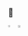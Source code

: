 ### <BEM VINDO/>👋

<div style="display:flex;">
<a href="https://github.com/anuraghazra/github-readme-stats">
  <img width="41.5%" src="https://github-readme-stats.vercel.app/api?username=euvnovaes&theme=dracula" />
</a>

<a href="https://github.com/anuraghazra/convoychat">
  <img width="50%" src="https://github-readme-stats.vercel.app/api/top-langs?username=euvnovaes&layout=compact&langs_count=8&card_width=320&theme=dracula" />
</a>
</div>

<!--
**euvnovaes/euvnovaes** is a ✨ _special_ ✨ repository because its `README.md` (this file) appears on your GitHub profile.

Here are some ideas to get you started:

- 🔭 I’m currently working on ...
- 🌱 I’m currently learning ...
- 👯 I’m looking to collaborate on ...
- 🤔 I’m looking for help with ...
- 💬 Ask me about ...
- 📫 How to reach me: ...
- 😄 Pronouns: ...
- ⚡ Fun fact: ...
-->
